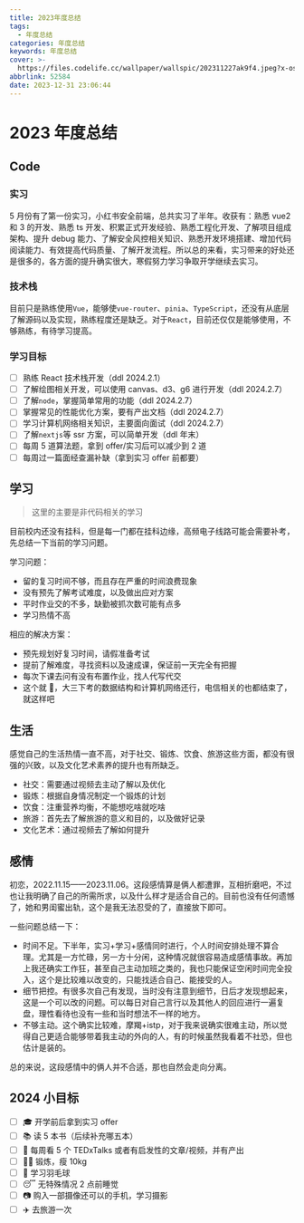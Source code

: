 ```yaml
---
title: 2023年度总结
tags:
  - 年度总结
categories: 年度总结
keywords: 年度总结
cover: >-
  https://files.codelife.cc/wallpaper/wallspic/202311227ak9f4.jpeg?x-oss-process=image/resize,limit_0,m_fill,w_2560,h_1440/quality,Q_92/format,webp
abbrlink: 52584
date: 2023-12-31 23:06:44
---
```


# 2023 年度总结

## Code

### 实习

5 月份有了第一份实习，小红书安全前端，总共实习了半年。收获有：熟悉 vue2 和 3 的开发、熟悉 ts 开发、积累正式开发经验、熟悉工程化开发、了解项目组成架构、提升 debug 能力、了解安全风控相关知识、熟悉开发环境搭建、增加代码阅读能力、有效提高代码质量、了解开发流程。所以总的来看，实习带来的好处还是很多的，各方面的提升确实很大，寒假努力学习争取开学继续去实习。

### 技术栈

目前只是熟练使用`Vue`，能够使`vue-router`、`pinia`、`TypeScript`，还没有从底层了解源码以及实现，熟练程度还是缺乏。对于`React`，目前还仅仅是能够使用，不够熟练，有待学习提高。

### 学习目标

- [ ] 熟练 React 技术栈开发（ddl 2024.2.1）
- [ ] 了解绘图相关开发，可以使用 canvas、d3、g6 进行开发（ddl 2024.2.7）
- [ ] 了解`node`，掌握简单常用的功能（ddl 2024.2.7）
- [ ] 掌握常见的性能优化方案，要有产出文档（ddl 2024.2.7）
- [ ] 学习计算机网络相关知识，主要面向面试（ddl 2024.2.7）
- [ ] 了解`nextjs`等 ssr 方案，可以简单开发（ddl 年末）
- [ ] 每周 5 道算法题，拿到 offer/实习后可以减少到 2 道
- [ ] 每周过一篇面经查漏补缺（拿到实习 offer 前都要）

## 学习

> 这里的主要是非代码相关的学习

目前校内还没有挂科，但是每一门都在挂科边缘，高频电子线路可能会需要补考，先总结一下当前的学习问题。

学习问题：

- 留的复习时间不够，而且存在严重的时间浪费现象
- 没有预先了解考试难度，以及做出应对方案
- 平时作业交的不多，缺勤被抓次数可能有点多
- 学习热情不高

相应的解决方案：

- 预先规划好复习时间，请假准备考试
- 提前了解难度，寻找资料以及速成课，保证前一天完全有把握
- 每次下课去问有没有布置作业，找人代写代交
- 这个就 🥲，大三下考的数据结构和计算机网络还行，电信相关的也都结束了，就这样吧

## 生活

感觉自己的生活热情一直不高，对于社交、锻炼、饮食、旅游这些方面，都没有很强的兴致，以及文化艺术素养的提升也有所缺乏。

- 社交：需要通过视频去主动了解以及优化
- 锻炼：根据自身情况制定一个锻炼的计划
- 饮食：注重营养均衡，不能想吃啥就吃啥
- 旅游：首先去了解旅游的意义和目的，以及做好记录
- 文化艺术：通过视频去了解如何提升

## 感情

初恋，2022.11.15——2023.11.06。这段感情算是俩人都遭罪，互相折磨吧，不过也让我明确了自己的所需所求，以及什么样才是适合自己的。目前也没有任何遗憾了，她和男闺蜜出轨，这个是我无法忍受的了，直接放下即可。

一些问题总结一下：

- 时间不足。下半年，实习+学习+感情同时进行，个人时间安排处理不算合理。尤其是一方忙碌，另一方十分闲，这种情况就很容易造成感情事故。再加上我还确实工作狂，甚至自己主动加班之类的，我也只能保证空闲时间完全投入，这个是比较难以改变的，只能找适合自己、能接受的人。
- 细节把控。有很多次自己有发现，当时没有注意到细节，日后才发现想起来，这是一个可以改的问题。可以每日对自己言行以及其他人的回应进行一遍复盘，理性看待也没有一些和当时想法不一样的地方。
- 不够主动。这个确实比较难，摩羯+istp，对于我来说确实很难主动，所以觉得自己更适合能够带着我主动的外向的人，有的时候虽然我看着不社恐，但也估计是装的。

总的来说，这段感情中的俩人并不合适，那也自然会走向分离。

## 2024 小目标

- [ ] 🎓 开学前后拿到实习 offer
- [ ] 📚 读 5 本书（后续补充哪五本）
- [ ] 🎥 每周看 5 个 TEDxTalks 或者有启发性的文章/视频，并有产出
- [ ] 🏋️‍♀️ 锻炼，瘦 10kg
- [ ] 🏸 学习羽毛球
- [ ] 😴 无特殊情况 2 点前睡觉
- [ ] 📷 购入一部摄像还可以的手机，学习摄影
- [ ] ✈️ 去旅游一次

